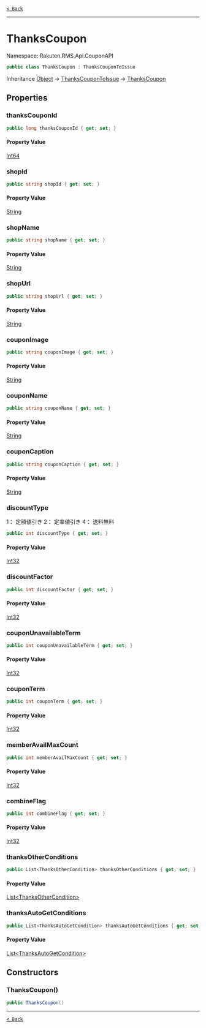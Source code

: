 [`< Back`](./)

---

# ThanksCoupon

Namespace: Rakuten.RMS.Api.CouponAPI

```csharp
public class ThanksCoupon : ThanksCouponToIssue
```

Inheritance [Object](https://docs.microsoft.com/en-us/dotnet/api/system.object) → [ThanksCouponToIssue](./rakuten.rms.api.couponapi.thankscoupontoissue) → [ThanksCoupon](./rakuten.rms.api.couponapi.thankscoupon)

## Properties

### **thanksCouponId**

```csharp
public long thanksCouponId { get; set; }
```

#### Property Value

[Int64](https://docs.microsoft.com/en-us/dotnet/api/system.int64)<br>

### **shopId**

```csharp
public string shopId { get; set; }
```

#### Property Value

[String](https://docs.microsoft.com/en-us/dotnet/api/system.string)<br>

### **shopName**

```csharp
public string shopName { get; set; }
```

#### Property Value

[String](https://docs.microsoft.com/en-us/dotnet/api/system.string)<br>

### **shopUrl**

```csharp
public string shopUrl { get; set; }
```

#### Property Value

[String](https://docs.microsoft.com/en-us/dotnet/api/system.string)<br>

### **couponImage**

```csharp
public string couponImage { get; set; }
```

#### Property Value

[String](https://docs.microsoft.com/en-us/dotnet/api/system.string)<br>

### **couponName**

```csharp
public string couponName { get; set; }
```

#### Property Value

[String](https://docs.microsoft.com/en-us/dotnet/api/system.string)<br>

### **couponCaption**

```csharp
public string couponCaption { get; set; }
```

#### Property Value

[String](https://docs.microsoft.com/en-us/dotnet/api/system.string)<br>

### **discountType**

1： 定額値引き
 2： 定率値引き
 4： 送料無料

```csharp
public int discountType { get; set; }
```

#### Property Value

[Int32](https://docs.microsoft.com/en-us/dotnet/api/system.int32)<br>

### **discountFactor**

```csharp
public int discountFactor { get; set; }
```

#### Property Value

[Int32](https://docs.microsoft.com/en-us/dotnet/api/system.int32)<br>

### **couponUnavailableTerm**

```csharp
public int couponUnavailableTerm { get; set; }
```

#### Property Value

[Int32](https://docs.microsoft.com/en-us/dotnet/api/system.int32)<br>

### **couponTerm**

```csharp
public int couponTerm { get; set; }
```

#### Property Value

[Int32](https://docs.microsoft.com/en-us/dotnet/api/system.int32)<br>

### **memberAvailMaxCount**

```csharp
public int memberAvailMaxCount { get; set; }
```

#### Property Value

[Int32](https://docs.microsoft.com/en-us/dotnet/api/system.int32)<br>

### **combineFlag**

```csharp
public int combineFlag { get; set; }
```

#### Property Value

[Int32](https://docs.microsoft.com/en-us/dotnet/api/system.int32)<br>

### **thanksOtherConditions**

```csharp
public List<ThanksOtherCondition> thanksOtherConditions { get; set; }
```

#### Property Value

[List&lt;ThanksOtherCondition&gt;](https://docs.microsoft.com/en-us/dotnet/api/system.collections.generic.list-1)<br>

### **thanksAutoGetConditions**

```csharp
public List<ThanksAutoGetCondition> thanksAutoGetConditions { get; set; }
```

#### Property Value

[List&lt;ThanksAutoGetCondition&gt;](https://docs.microsoft.com/en-us/dotnet/api/system.collections.generic.list-1)<br>

## Constructors

### **ThanksCoupon()**

```csharp
public ThanksCoupon()
```

---

[`< Back`](./)
